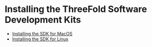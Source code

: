 # Installing the ThreeFold Software Development Kits

* [Installing the SDK for MacOS](../project-x/threefold-sdk-macos.md)
* [Installing the SDK for Linux](../project-x/threefold-sdk-linux.md)



